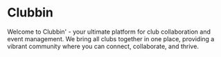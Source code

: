 # Clubbin
 Welcome to Clubbin' - your ultimate platform for club collaboration and event management. We bring all clubs together in one place, providing a vibrant community where you can connect, collaborate, and thrive.
